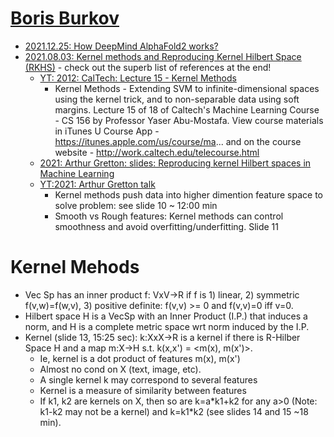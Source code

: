 # [Boris Burkov](http://burkov.net)

* [2021.12.25: How DeepMind AlphaFold2 works?](http://burkov.net/2021-12-25-1/)
* [2021.08.03:  Kernel methods and Reproducing Kernel Hilbert Space (RKHS)](http://burkov.net/2021-08-03-1/) - check out the superb list of references at the end! 
  * [YT: 2012: CalTech:  Lecture 15 - Kernel Methods](https://www.youtube.com/watch?v=XUj5JbQihlU)
    * Kernel Methods - Extending SVM to infinite-dimensional spaces using the kernel trick, and to non-separable data using soft margins. Lecture 15 of 18 of Caltech's Machine Learning Course - CS 156 by Professor Yaser Abu-Mostafa. View course materials in iTunes U Course App - https://itunes.apple.com/us/course/ma... and on the course website - http://work.caltech.edu/telecourse.html 
  * [2021: Arthur Gretton: slides: Reproducing kernel Hilbert spaces in Machine Learning](https://www.gatsby.ucl.ac.uk/~gretton/coursefiles/Slides4A.pdf)
  * [YT:2021: Arthur Gretton talk](https://www.youtube.com/watch?v=alrKls6BORc)
    * Kernel methods push data into higher dimention feature space to solve problem: see slide 10 ~ 12:00 min
    * Smooth vs Rough features: Kernel methods can control smoothness and avoid overfitting/underfitting. Slide 11
  
# Kernel Mehods
* Vec Sp has an inner product f: VxV->R if f is 1) linear, 2) symmetric f(v,w)=f(w,v), 3) positive definite: f(v,v) >= 0 and f(v,v)=0 iff v=0.
* Hilbert space H is a VecSp with an Inner Product (I.P.) that induces a norm, and H is a complete metric space wrt norm induced by the I.P.
* Kernel (slide 13, 15:25 sec): k:XxX->R is a kernel if there is R-Hilber Space H and a map m:X->H s.t. k(x,x') = <m(x), m(x')>.
  * Ie, kernel is a dot product of features m(x), m(x') 
  * Almost no cond on X (text, image, etc).
  * A single kernel k may correspond to several features 
  * Kernel is a measure of similarity between features
  * If k1, k2 are kernels on X, then so are k=a\*k1+k2 for any a>0 (Note: k1-k2 may not be a kernel) and k=k1\*k2 (see slides 14 and 15 ~18 min).
 
 
